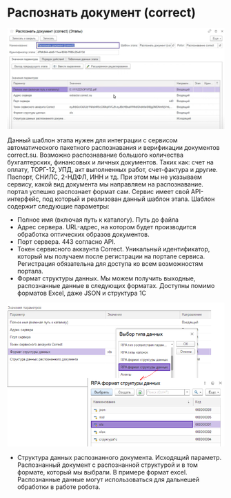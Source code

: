 # Распознать документ (correct)

![](<../../../../.gitbook/assets/Распознать документ Correct su.png>)

Данный шаблон этапа нужен для интеграции с сервисом автоматического пакетного распознавания и верификации документов correct.su.  Возможно распознавание большого количества бухгалтерских, финансовых и личных документов. Таких как: счет на оплату, ТОРГ-12, УПД, акт выполненных работ, счет-фактура и другие. Паспорт, СНИЛС, 2-НДФЛ, ИНН и тд.  При этом мы не указываем сервису, какой вид документа мы направляем на распознавание. портал успешно распознает формат сам. Сервис имеет свой API-интерфейс, под который и реализован данный шаблон этапа. Шаблон содержит следующие параметры:

* Полное имя (включая путь к каталогу). Путь до файла
* Адрес сервера. URL-адрес, на котором будет производится обработка оптических образов документов.
* Порт сервера. 443 согласно API.
* Токен сервисного аккаунта Correct. Уникальный идентификатор, который мы получаем после регистрации на портале сервиса. Регистрация обязательна для доступа ко всем возможностям портала.&#x20;
* Формат структуры данных. Мы можем получить выходные, распознанные данные в следующих форматах. Доступны помимо форматов Excel, даже JSON и структура 1С

![](<../../../../.gitbook/assets/Тип данных RPA - формат структуры данных.png>)

* Структура данных распознанного документа. Исходящий параметр. Распознанный документ с распознанной структурой и в том формате, который мы выбрали. В примере формат excel. Распознанные данные могут использоваться для дальнешей обработки в работе робота.
